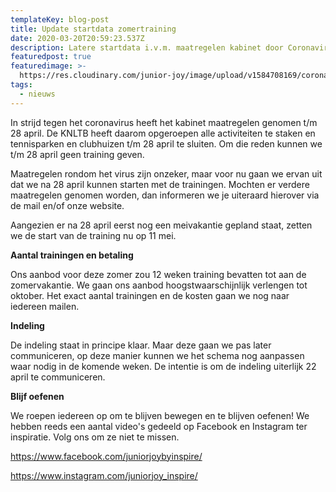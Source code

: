 ```yaml
---
templateKey: blog-post
title: Update startdata zomertraining
date: 2020-03-20T20:59:23.537Z
description: Latere startdata i.v.m. maatregelen kabinet door Coronavirus
featuredpost: true
featuredimage: >-
  https://res.cloudinary.com/junior-joy/image/upload/v1584708169/corona_knrrqu.jpg
tags:
  - nieuws
---
```

In strijd tegen het coronavirus heeft het kabinet maatregelen genomen t/m 28 april. De KNLTB heeft daarom opgeroepen alle activiteiten te staken en tennisparken en clubhuizen t/m 28 april te sluiten. Om die reden kunnen we t/m 28 april geen training geven.

Maatregelen rondom het virus zijn onzeker, maar voor nu gaan we ervan uit dat we na 28 april kunnen starten met de trainingen. Mochten er verdere maatregelen genomen worden, dan informeren we je uiteraard hierover via de mail en/of onze website.

Aangezien er na 28 april eerst nog een meivakantie gepland staat, zetten we de start van de training nu op 11 mei. 

**Aantal trainingen en betaling**

Ons aanbod voor deze zomer zou 12 weken training bevatten tot aan de zomervakantie. We gaan ons aanbod hoogstwaarschijnlijk verlengen tot oktober. Het exact aantal trainingen en de kosten gaan we nog naar iedereen mailen.

**Indeling**

De indeling staat in principe klaar. Maar deze gaan we pas later communiceren, op deze manier kunnen we het schema nog aanpassen waar nodig in de komende weken. De intentie is om de indeling uiterlijk 22 april te communiceren. 

**Blijf oefenen**

We roepen iedereen op om te blijven bewegen en te blijven oefenen! We hebben reeds een aantal video's gedeeld op Facebook en Instagram ter inspiratie. Volg ons om ze niet te missen.

<https://www.facebook.com/juniorjoybyinspire/>

<https://www.instagram.com/juniorjoy_inspire/>
